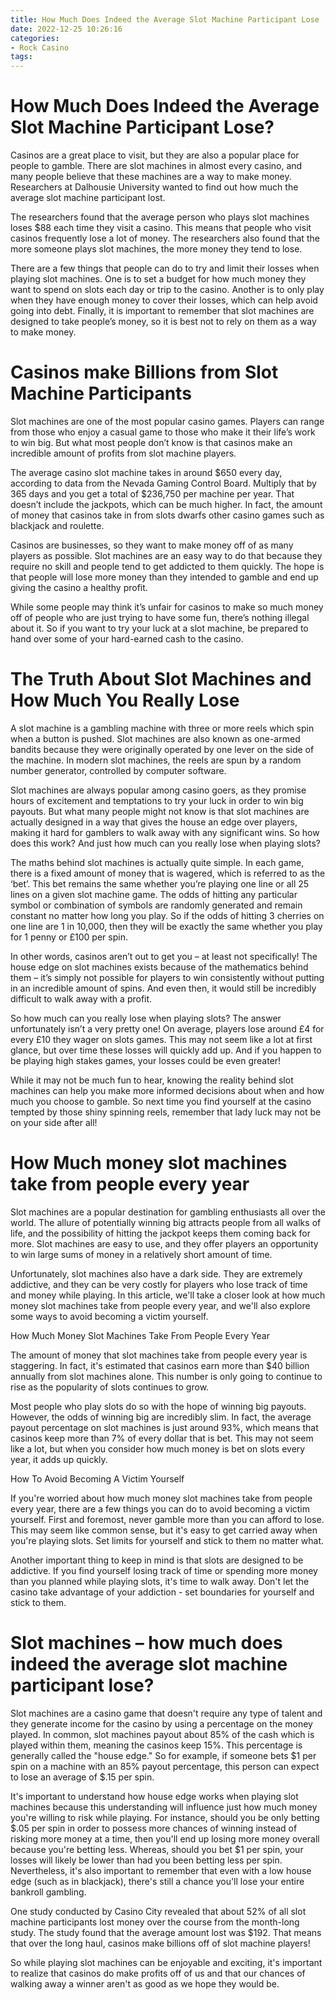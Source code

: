 ```yaml
---
title: How Much Does Indeed the Average Slot Machine Participant Lose
date: 2022-12-25 10:26:16
categories:
- Rock Casino
tags:
---
```



#  How Much Does Indeed the Average Slot Machine Participant Lose?

Casinos are a great place to visit, but they are also a popular place for people to gamble. There are slot machines in almost every casino, and many people believe that these machines are a way to make money. Researchers at Dalhousie University wanted to find out how much the average slot machine participant lost.

The researchers found that the average person who plays slot machines loses $88 each time they visit a casino. This means that people who visit casinos frequently lose a lot of money. The researchers also found that the more someone plays slot machines, the more money they tend to lose.

There are a few things that people can do to try and limit their losses when playing slot machines. One is to set a budget for how much money they want to spend on slots each day or trip to the casino. Another is to only play when they have enough money to cover their losses, which can help avoid going into debt. Finally, it is important to remember that slot machines are designed to take people’s money, so it is best not to rely on them as a way to make money.

#  Casinos make Billions from Slot Machine Participants

Slot machines are one of the most popular casino games. Players can range from those who enjoy a casual game to those who make it their life’s work to win big. But what most people don’t know is that casinos make an incredible amount of profits from slot machine players.

The average casino slot machine takes in around $650 every day, according to data from the Nevada Gaming Control Board. Multiply that by 365 days and you get a total of $236,750 per machine per year. That doesn’t include the jackpots, which can be much higher. In fact, the amount of money that casinos take in from slots dwarfs other casino games such as blackjack and roulette.

Casinos are businesses, so they want to make money off of as many players as possible. Slot machines are an easy way to do that because they require no skill and people tend to get addicted to them quickly. The hope is that people will lose more money than they intended to gamble and end up giving the casino a healthy profit.

While some people may think it’s unfair for casinos to make so much money off of people who are just trying to have some fun, there’s nothing illegal about it. So if you want to try your luck at a slot machine, be prepared to hand over some of your hard-earned cash to the casino.

#  The Truth About Slot Machines and How Much You Really Lose

A slot machine is a gambling machine with three or more reels which spin when a button is pushed. Slot machines are also known as one-armed bandits because they were originally operated by one lever on the side of the machine. In modern slot machines, the reels are spun by a random number generator, controlled by computer software.

Slot machines are always popular among casino goers, as they promise hours of excitement and temptations to try your luck in order to win big payouts. But what many people might not know is that slot machines are actually designed in a way that gives the house an edge over players, making it hard for gamblers to walk away with any significant wins. So how does this work? And just how much can you really lose when playing slots?

The maths behind slot machines is actually quite simple. In each game, there is a fixed amount of money that is wagered, which is referred to as the ‘bet’. This bet remains the same whether you’re playing one line or all 25 lines on a given slot machine game. The odds of hitting any particular symbol or combination of symbols are randomly generated and remain constant no matter how long you play. So if the odds of hitting 3 cherries on one line are 1 in 10,000, then they will be exactly the same whether you play for 1 penny or £100 per spin.

In other words, casinos aren’t out to get you – at least not specifically! The house edge on slot machines exists because of the mathematics behind them – it’s simply not possible for players to win consistently without putting in an incredible amount of spins. And even then, it would still be incredibly difficult to walk away with a profit.

So how much can you really lose when playing slots? The answer unfortunately isn’t a very pretty one! On average, players lose around £4 for every £10 they wager on slots games. This may not seem like a lot at first glance, but over time these losses will quickly add up. And if you happen to be playing high stakes games, your losses could be even greater!

While it may not be much fun to hear, knowing the reality behind slot machines can help you make more informed decisions about when and how much you choose to gamble. So next time you find yourself at the casino tempted by those shiny spinning reels, remember that lady luck may not be on your side after all!

#  How Much money slot machines take from people every year

Slot machines are a popular destination for gambling enthusiasts all over the world. The allure of potentially winning big attracts people from all walks of life, and the possibility of hitting the jackpot keeps them coming back for more. Slot machines are easy to use, and they offer players an opportunity to win large sums of money in a relatively short amount of time.

Unfortunately, slot machines also have a dark side. They are extremely addictive, and they can be very costly for players who lose track of time and money while playing. In this article, we'll take a closer look at how much money slot machines take from people every year, and we'll also explore some ways to avoid becoming a victim yourself.

How Much Money Slot Machines Take From People Every Year

The amount of money that slot machines take from people every year is staggering. In fact, it's estimated that casinos earn more than $40 billion annually from slot machines alone. This number is only going to continue to rise as the popularity of slots continues to grow.

Most people who play slots do so with the hope of winning big payouts. However, the odds of winning big are incredibly slim. In fact, the average payout percentage on slot machines is just around 93%, which means that casinos keep more than 7% of every dollar that is bet. This may not seem like a lot, but when you consider how much money is bet on slots every year, it adds up quickly.

How To Avoid Becoming A Victim Yourself

If you're worried about how much money slot machines take from people every year, there are a few things you can do to avoid becoming a victim yourself. First and foremost, never gamble more than you can afford to lose. This may seem like common sense, but it's easy to get carried away when you're playing slots. Set limits for yourself and stick to them no matter what.

Another important thing to keep in mind is that slots are designed to be addictive. If you find yourself losing track of time or spending more money than you planned while playing slots, it's time to walk away. Don't let the casino take advantage of your addiction - set boundaries for yourself and stick to them.

#  Slot machines – how much does indeed the average slot machine participant lose?

Slot machines are a casino game that doesn't require any type of talent and they generate income for the casino by using a percentage on the money played. In common, slot machines payout about 85% of the cash which is played within them, meaning the casinos keep 15%. This percentage is generally called the "house edge." So for example, if someone bets $1 per spin on a machine with an 85% payout percentage, this person can expect to lose an average of $.15 per spin.

It's important to understand how house edge works when playing slot machines because this understanding will influence just how much money you're willing to risk while playing. For instance, should you be only betting $.05 per spin in order to possess more chances of winning instead of risking more money at a time, then you'll end up losing more money overall because you're betting less. Whereas, should you bet $1 per spin, your losses will likely be lower than had you been betting less per spin. Nevertheless, it's also important to remember that even with a low house edge (such as in blackjack), there's still a chance you'll lose your entire bankroll gambling.

One study conducted by Casino City revealed that about 52% of all slot machine participants lost money over the course from the month-long study. The study found that the average amount lost was $192. That means that over the long haul, casinos make billions off of slot machine players! 

So while playing slot machines can be enjoyable and exciting, it's important to realize that casinos do make profits off of us and that our chances of walking away a winner aren't as good as we hope they would be.